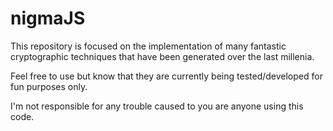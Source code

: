# nigmaJS

This repository is focused on the implementation of many fantastic cryptographic techniques that have been generated over the last millenia.

Feel free to use but know that they are currently being tested/developed for fun purposes only.

I'm not responsible for any trouble caused to you are anyone using this code.
